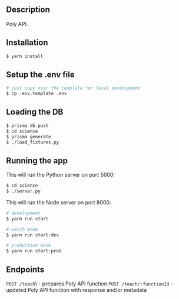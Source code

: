 ## Description

Poly API.

## Installation

```bash
$ yarn install
```

## Setup the .env file

```bash
# just copy over the template for local development
$ cp .env.template .env
```

## Loading the DB

```bash
$ prisma db push
$ cd science
$ prisma generate
$ ./load_fixtures.py
```

## Running the app

This will run the Python server on port 5000:

```bash
$ cd science
$ ./server.py
```

This will run the Node server on port 8000:

```bash
# development
$ yarn run start

# watch mode
$ yarn run start:dev

# production mode
$ yarn run start:prod
```

## Endpoints

`POST /teach`\ - prepares Poly API function
`POST /teach/:functionId` - updated Poly API function with response and/or metadata
